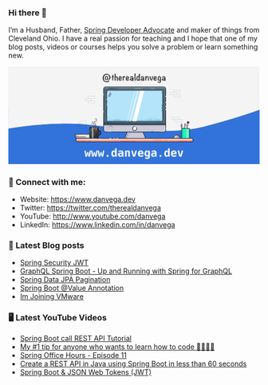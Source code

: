 ### Hi there 👋

I’m a Husband, Father, [Spring Developer Advocate](https://tanzu.vmware.com/developer/advocates/) and maker of things from Cleveland Ohio. I have a real passion for teaching and I hope that one of my blog posts, videos or courses helps you solve a problem or learn something new.

![Profile Header](./github_profile_header.png)

### 🤝 Connect with me:

- Website: https://www.danvega.dev
- Twitter: https://twitter.com/therealdanvega
- YouTube: http://www.youtube.com/danvega
- LinkedIn: https://www.linkedin.com/in/danvega

### 📝 Latest Blog posts

<!-- BLOG-POST-LIST:START -->
- [Spring Security JWT](https://www.danvega.dev/blog/2022/09/06/spring-security-jwt)
- [GraphQL Spring Boot - Up and Running with Spring for GraphQL](https://www.danvega.dev/blog/2022/05/17/spring-for-graphql)
- [Spring Data JPA Pagination](https://www.danvega.dev/blog/2022/05/12/spring-data-jpa-pagination)
- [Spring Boot @Value Annotation](https://www.danvega.dev/blog/2022/05/11/spring-boot-value-annotation)
- [Im Joining VMware](https://www.danvega.dev/blog/2022/01/24/im-joining-vmware)
<!-- BLOG-POST-LIST:END -->

### 🖥 Latest YouTube Videos

<!-- YOUTUBE:START -->
- [Spring Boot call REST API Tutorial](https://www.youtube.com/watch?v=XEtPVm_SL2Q)
- [My #1 tip for anyone who wants to learn how to code 👨‍💻👩‍💻](https://www.youtube.com/watch?v=Ch_Q1mdZjuQ)
- [Spring Office Hours - Episode 11](https://www.youtube.com/watch?v=79cNoyXhHNU)
- [Create a REST API in Java using Spring Boot in less than 60 seconds](https://www.youtube.com/watch?v=JiDjWX4pzWo)
- [Spring Boot &amp; JSON Web Tokens &lpar;JWT&rpar;](https://www.youtube.com/watch?v=DeDUcZZ2XKo)
<!-- YOUTUBE:END -->
